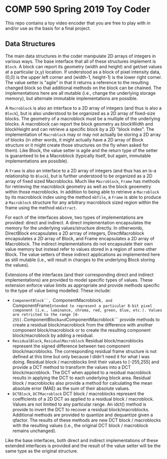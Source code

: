 # COMP 590 Spring 2019 Toy Coder

This repo contains a toy video encoder that you are free to play with in and/or use as the basis for a final project.

## Data Structures

The main data structures in the coder manipulate 2D arrays of integers in various ways. The base interface that all of
these structures implement is ```Block```. A block can report its geometry (width and height) and get/set values at a particular (x,y)
location. If understood as a block of pixel intensity data, (0,0) is the upper left corner and (width-1, height-1) is the lower right
corner. The value setter is "agile" in that it returns a reference to the resulting changed block so that additional methods on the
block can be chained. The implementations here are all mutable (i.e., change the underlying storage memory), but alternate immutable
implementations are possible.

A ```Macroblock``` is also an interface to a 2D array of integers (and thus is also a ```Block```), but is also understood to be
organized as a 2D array of fixed-size blocks. The geometry of a macroblock must be a multiple of the underlying blocks. A macroblock
can report the block geometry as blockWidth and blockHeight and can retrieve a specific block by a 2D "block index". The implementation
of ```Macroblock``` may or may not actually be storing a 2D array of blocks (in other words, it might actually have a 2D array of Block
structure or it might create those structures on the fly when asked for them). Like Block, the value setter is agile and the return
type of the setter is guaranteed to be a Macroblock (typically itself, but again, immutable implementations are possible).

A ```Frame``` is also an interface to a 2D array of integers (and thus has an is-a relationship to ```Block```), but is further
understood to be organized as a 2D array of fixed sized Macroblocks. Much like ```Macroblock```, ```Frame``` has methods for
retrieving the macroblock geometry as well as the block geoemetry within those macroblocks. In addition to being able to retrieve
a ```Macroblock``` by its macroblock index using the method ```mbTile```, a ```Frame``` is able to produce a ```Macroblock``` structure 
for any arbitrary macroblock sized region within the frame using the method ```mbExtract```. 

For each of the interfaces above, two types of implementations are provided: direct and indirect. A direct implementation encapsulates
the memory for the underlying values/structure directly. In otherwords, DirectBlock encapsulates a 2D arrray of integers, 
DirectMacroblock encapsulates a 2D array of Block, and Frame encapsulates a 2D array of Macroblock. The indirect implementations
do not encapsulate their own value memory but instead refer to values stored in a region of some other Block. The value setters 
of these indirect applications as implemented here as still mutable (i.e., will result in changes to the underlying Block storing the
values).

Extensions of the interfaces (and their corresponding direct and indirect implementations) are provided to model specific types
of values. These extension enforce value limits as appropriate and provide methods specific to the type of value being modelled. 
These include:
* ```ComponentBlock``, ```ComponentMacroblock```, and ```ComponentFrame```
  Intended to represent a particular 8-bit pixel component (i.e., luminance, chroma, red, green, blue, etc.). Values are retricted to
  the range [0-255]. ```ComponentBlock``` and ```ComponentMacroblock``` provide methods to create a residual block/macroblock from
  the difference with another component block/macroblock or to create the resulting component block/macroblock by adding a residual.
* ```ResidualBlock```, ```ResidualMacroblock```
  Residual block/macroblocks represent the signed difference between two component block/macroblocks. The corresponding residual
  frame structure is not defined at this time but only because I didn't need it for what I was doing. Residual block / macroblocks
  limit their values to [-255,255] and provide a DCT method to transform the values into a DCT block/macroblock. The DCT when
  applied to a residual macroblock results in applying the DCT to each underlying block area. Residual block / macroblocks also
  provide a method for calculating the mean absolute error (MAE) as the sum of their absolute values.
* ```DCTBlock```, ```DCTMacroblock```
  DCT block / macroblocks represent the coefficients of a 2D DCT as applied to a residual block / macroblock. Values are not 
  limited to any particular range. An idct() method is provide to invert the DCT to recover a residual block/macroblocks. Additional
  methods are provided to quantize and dequantize given a qfactor. The results of these methods are new DCT block / macroblocks
  with the resulting values (i.e., the original DCT block / macroblock remains unchanged). 
  
Like the base interfaces, both direct and indirect implementations of these extended interfaces is provided and the result
of the value setter will be the same type as the original structure.

